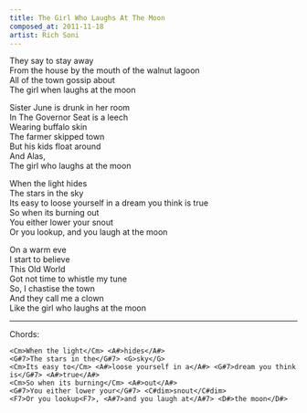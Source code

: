 ```yaml
---
title: The Girl Who Laughs At The Moon
composed_at: 2011-11-18
artist: Rich Soni
---
```


They say to stay away  
From the house by the mouth of the walnut lagoon  
All of the town gossip about  
The girl when laughs at the moon  

Sister June is drunk in her room  
In The Governor Seat is a leech  
Wearing buffalo skin  
The farmer skipped town  
But his kids float around  
And Alas,  
The girl who laughs at the moon  

When the light hides  
The stars in the sky  
Its easy to loose yourself in a dream you think is true  
So when its burning out  
You either lower your snout  
Or you lookup, and you laugh at the moon  

On a warm eve  
I start to believe  
This Old World  
Got not time to whistle my tune  
So, I chastise the town  
And they call me a clown  
Like the girl who laughs at the moon  

---

Chords:

```
<Cm>When the light</Cm> <A#>hides</A#>  
<G#7>The stars in the</G#7> <G>sky</G>  
<Cm>Its easy to</Cm> <A#>loose yourself in a</A#> <G#7>dream you think is</G#7> <A#>true</A#>  
<Cm>So when its burning</Cm> <A#>out</A#>  
<G#7>You either lower your</G#7> <C#dim>snout</C#dim>  
<F7>Or you lookup<F7>, <A#7>and you laugh at</A#7> <D#>the moon</D#>  

```
